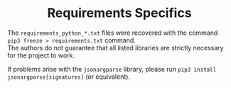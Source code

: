 <h1 style="text-align: center;">Requirements Specifics</h1>

The `requirements_python_*.txt` files were recovered with the command `pip3 freeze > requirements.txt` command.  
The authors do not guarantee that all listed libraries are strictly necessary for the project to work.

If problems arise with the `jsonargparse` library, please run `pip3 install jsonargparse[signatures]` (or equivalent).